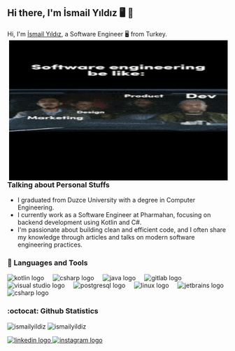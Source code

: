 ## Hi there, I'm İsmail Yıldız 🖥️ 🚀

Hi, I'm [İsmail Yıldız](https://www.linkedin.com/in/imsims/), a Software Engineer 🖥️ from Turkey.  
<img align="right" alt="GIF" src="software_engineer.gif" width="500" height="320" />

### Talking about Personal Stuffs

- I graduated from Duzce University with a degree in Computer Engineering.  
- I currently work as a Software Engineer at Pharmahan, focusing on backend development using Kotlin and C#.  
- I'm passionate about building clean and efficient code, and I often share my knowledge through articles and talks on modern software engineering practices.

### 🧰 Languages and Tools
<p align="left">
  <img src="https://img.shields.io/badge/Kotlin-7F52FF?logo=kotlin&logoColor=white&style=for-the-badge" height="30" alt="kotlin logo"  />
  <img width="12" />
  <img src="https://img.shields.io/badge/C Sharp-239120?logo=csharp&logoColor=white&style=for-the-badge" height="30" alt="csharp logo"  />
  <img width="12" />
  <img src="https://img.shields.io/badge/Java-007396?logo=java&logoColor=white&style=for-the-badge" height="30" alt="java logo"  />
  <img width="12" />
  <img src="https://img.shields.io/badge/GitLab-FC6D26?logo=gitlab&logoColor=white&style=for-the-badge" height="30" alt="gitlab logo"  />
  <img width="12" />
  <img src="https://img.shields.io/badge/Visual Studio-5C2D91?logo=visualstudio&logoColor=white&style=for-the-badge" height="30" alt="visual studio logo"  />
  <img width="12" />
  <img src="https://img.shields.io/badge/PostgreSQL-336791?logo=postgresql&logoColor=white&style=for-the-badge" height="30" alt="postgresql logo"  />
  <img width="12" />
  <img src="https://img.shields.io/badge/Linux-FCC624?logo=linux&logoColor=black&style=for-the-badge" height="30" alt="linux logo"  />
  <img width="12" />
  <img src="https://img.shields.io/badge/JetBrains-000000?logo=jetbrains&logoColor=white&style=for-the-badge" height="30" alt="jetbrains logo"  />
  <img src="https://img.shields.io/badge/python-3670A0?style=for-the-badge&logo=python&logoColor=ffdd54" height="30" alt="csharp logo"  />
  <img width="12" />
</p>

### :octocat: Github Statistics
<p align="left">
<img src="https://github-readme-stats.vercel.app/api?username=devsimss&show_icons=true&theme=radical" alt="ismailyildiz" width="480" height="180" />
<img src="https://github-readme-stats.vercel.app/api/top-langs/?username=devsimss&layout=compact&hide=html&theme=radical" alt="ismailyildiz"/>
</p>

<div align="left">
  <a href="https://www.linkedin.com/in/imsims/" target="_blank">
    <img src="https://img.shields.io/static/v1?message=LinkedIn&logo=linkedin&label=&color=0077B5&logoColor=white&labelColor=&style=for-the-badge" height="35" alt="linkedin logo"  />
  </a>
  <a href="https://instagram.com/growims" target="_blank">
    <img src="https://img.shields.io/static/v1?message=Instagram&logo=instagram&label=&color=E4405F&logoColor=white&labelColor=&style=for-the-badge" height="35" alt="instagram logo"  />
  </a>
</div>
